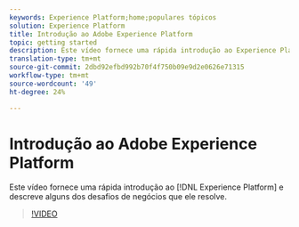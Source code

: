 ```yaml
---
keywords: Experience Platform;home;populares tópicos
solution: Experience Platform
title: Introdução ao Adobe Experience Platform
topic: getting started
description: Este vídeo fornece uma rápida introdução ao Experience Platform e descreve os desafios de negócios que ele resolve.
translation-type: tm+mt
source-git-commit: 2dbd92efbd992b70f4f750b09e9d2e0626e71315
workflow-type: tm+mt
source-wordcount: '49'
ht-degree: 24%

---
```



# Introdução ao Adobe Experience Platform

Este vídeo fornece uma rápida introdução ao [!DNL Experience Platform] e descreve alguns dos desafios de negócios que ele resolve.

>[!VIDEO](https://video.tv.adobe.com/v/32797?quality=12&learn=on)